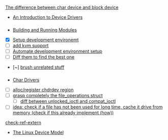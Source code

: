 [The difference between char device and block device](lines/b18f33328e0f4b26d3a78e7e81b8d9e4427cc43da706e14fae25aebec7581862)

- [An Introduction to Device Drivers](M0Bah.md)

### 
- [Building and Running Modules](uMc0D.md)
- [x] [Setup development environemt](mods/setup/setup.md)
- [ ] [add kvm support](NONE)
- [ ] [Automate development environment setup](mods/setup/setup.sh)
- [ ] [Diff them to find the best one](NONE)
- [~] [brush unrelated stuff](mods/hello/hello.c)

### 
- [Char Drivers](Su0UD.md)
- [ ] [alloc/register chdrdev region](mods/scull/chd1.c#scull_init-DEF-BLK2)
- [ ] [grasp completely the file_operations struct](types/file_operations.h)
  - [ ] [diff between unlocked_ioctl and compat_ioctl](mods/scull/chd1.c#scull_fops-SET)
- [ ] [idea: check if a file has not been used for long time, cache it drive from memory (check if this already implement (how))](Su0UD.md#d74c77bf5b4cc61372c8a1035f6185b03e9f614c389e9ad20357f61e3ad2aab0)

<a href="Su0UD.md#d74c77bf5b4cc61372c8a1035f6185b03e9f614c389e9ad20357f61e3ad2aab0">check-ref-extern</a>

- [The Linux Device Model](gK9vS.md)
